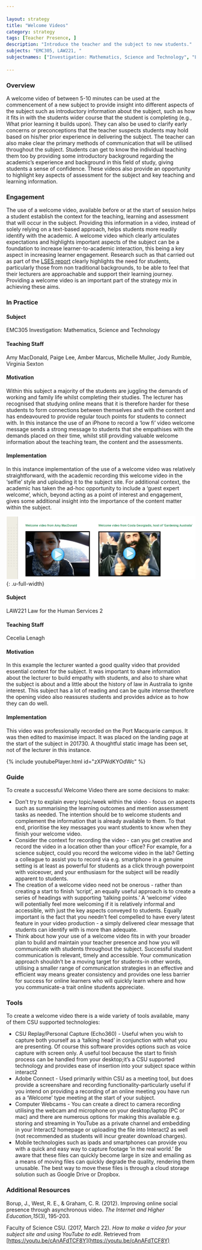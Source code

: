 ```yaml
---

layout: strategy
title: "Welcome Videos"
category: strategy
tags: [Teacher Presence, ]
description: "Introduce the teacher and the subject to new students."
subjects: "EMC305, LAW221, "
subjectnames: ["Investigation: Mathematics, Science and Technology", "Law for the Human Services 2", ]

---
```


### Overview

A welcome video of between 5-10 minutes can be used at the commencement of a new subject to provide insight into different aspects of the subject such as introductory information about the subject, such as how it fits in with the students wider course that the student is completing (e.g., What prior learning it builds upon). They can also be used to clarify early concerns or preconceptions that the teacher suspects students may hold based on his/her prior experience in delivering the subject. The teacher can also make clear the primary methods of communication that will be utilised throughout the subject. Students can get to know the individual teaching them too by providing some introductory background regarding the academic’s experience and background in this field of study, giving students a sense of confidence. These videos also provide an opportunity to highlight key aspects of assessment for the subject and key teaching and learning information.

### Engagement

The use of a welcome video, available before or at the start of session helps a student establish the context for the teaching, learning and assessment that will occur in the subject. Providing this information in a video, instead of solely relying on a text-based approach, helps students more readily identify with the academic. A welcome video which clearly articulates expectations and highlights important aspects of the subject can be a foundation to increase learner-to-academic interaction, this being a key aspect in increasing learner engagement. Research such as that carried out as part of the [LSES report](https://www.google.com.au/url?sa=t&rct=j&q=&esrc=s&source=web&cd=1&cad=rja&uact=8&ved=0ahUKEwifu5LL8vHNAhUEKJQKHdytAGYQFggdMAA&url=http%3A%2F%2Fwww.lowses.edu.au%2Fassets%2FALTC%2520LSES%2520Final%2520Report%25202012.pdf&usg=AFQjCNHXFHEZfr3ZJFvXP3FMhYkoJLOWbQ&sig2=PuMuohIhHQ2oXL3ZcdoeKg&bvm=bv.127178174,d.dGo) clearly highlights the need for students, particularly those from non traditional backgrounds, to be able to feel that their lecturers are approachable and support their learning journey. Providing a welcome video is an important part of the strategy mix in achieving these aims.

### In Practice
<div class="u-release practice" >

<div class="practice-item">
<div class="practice-content" markdown="1">

#### Subject

EMC305 Investigation: Mathematics, Science and Technology

#### Teaching Staff

Amy MacDonald, Paige Lee, Amber Marcus, Michelle Muller, Jody Rumble, Virginia Sexton

#### Motivation

Within this subject a majority of the students are juggling the demands of working and family life whilst completing their studies. The lecturer has recognised that studying online means that it is therefore harder for these students to form connections between themselves and with the content and has endeavoured to provide  regular touch points for students to connect with. In this instance the use of an iPhone to record a ‘low fi’ video welcome message sends a strong message to students that she empathises with the demands placed on their time, whilst still providing valuable welcome information about the teaching team, the content and the assessments.

#### Implementation

In this instance implementation of the use of a welcome video was relatively straightforward, with the academic recording this welcome video in the ‘selfie’ style and uploading it to the subject site. For additional context, the academic has taken the ad-hoc opportunity to include a ‘guest expert welcome’, which, beyond acting as a point of interest and engagement, gives some additional insight into the importance of the content matter within the subject.

![Screenshot from subject site](../images/practices/Welcome-Videos-1.png){: .u-full-width}

</div>
</div>

<div class="practice-item">
<div class="practice-content" markdown="1">

#### Subject

LAW221 Law for the Human Services 2

#### Teaching Staff

Cecelia Lenagh

#### Motivation

In this example the lecturer wanted a good quality video that provided essential context for the subject. It was important to share information about the lecturer to build empathy with students, and also to share what the subject is about and a little about the history of law in Australia to ignite interest. This subject has a lot of reading and can be quite intense therefore the opening video also reassures students and provides advice as to how they can do well.

#### Implementation

This video was professionally recorded on the Port Macquarie campus. It was then edited to maximise impact. It was placed on the landing page at the start of the subject in 201730. A thoughtful static image has been set, not of the lecturer in this instance.

{% include youtubePlayer.html id="zXPWdKYOdWc" %}

</div>
</div>
</div>

### Guide

To create a successful Welcome Video there are some decisions to make:

* Don’t try to explain every topic/week within the video  -   focus on aspects such as summarising the learning outcomes and mention assessment tasks as needed. The intention should be to welcome students and complement the information that is already available to them. To that end, prioritise the key messages you want students to know when they finish your welcome video.
* Consider the context for recording the video - can you get creative and record the video in a location other than your office? For example, for a science subject, could you record the welcome video in the lab? Getting a colleague to assist you to record via e.g. smartphone in a genuine setting is at least as powerful for students as a click through powerpoint with voiceover, and your enthusiasm for the subject will be readily apparent to students.
* The creation of a welcome video need not be onerous  -  rather than creating a start to finish ‘script’, an equally useful approach is to create a series of headings with supporting ‘talking points.’ A ‘welcome’ video will potentially feel more welcoming if it is relatively informal and accessible, with just the key aspects conveyed to students. Equally important is the fact that you needn’t feel compelled to have every latest feature in your video production - a simply delivered clear message that students can identify with is more than adequate.
* Think about how your use of a welcome video fits in with your broader plan to build and maintain your teacher presence and how you will communicate with students throughout the subject. Successful student communication is relevant, timely and accessible. Your communication approach shouldn’t be a moving target for students-in other words, utilising a smaller range of communication strategies in an effective and efficient way means greater consistency and provides one less barrier for success for online learners who will quickly learn where and how you communicate-a trait online students appreciate.

### Tools

To create a welcome video there is a wide variety of tools available, many of them CSU supported technologies:

* CSU Replay/Personal Capture (Echo360) - Useful when you wish to capture both yourself as a ‘talking head’ in conjunction with what you are presenting. Of course this software provides options such as voice capture with screen only. A useful tool because the start to finish process can be handled from your desktop;it’s a CSU supported technology and provides ease of insertion into your subject space within interact2
* Adobe Connect - Used primarily within CSU as a meeting tool, but does provide a screenshare and recording functionality-particularly useful if you intend on providing a recording of an online meeting you have run as a ‘Welcome’ type meeting at the start of your subject.
* Computer Webcams - You can create a direct to camera recording utilising the webcam and microphone on your desktop/laptop (PC or mac) and there are numerous options for making this available e.g. storing and streaming in YouTube as a private channel and embedding in your Interact2 homepage or uploading the file into Interact2 as well (not recommended as students will incur greater download charges).
* Mobile technologies such as ipads and smartphones can provide you with a quick and easy way to capture footage ‘in the real world.’ Be aware that these files can quickly become large in size and emailing as a means of moving files can quickly degrade the quality, rendering them unusable. The best way to move these files is through a cloud storage solution such as Google Drive or Dropbox.

### Additional Resources

<div class="apa-ref" markdown="1">

Borup, J., West, R. E., & Graham, C. R. (2012). Improving online social presence through asynchronous video. *The Internet and Higher Education*,*15*(3), 195-203.

Faculty of Science CSU. (2017, March 22). _How to make a video for your subject site and using YouTube to edit_. Retrieved from [https://youtu.be/cAnAFdTCF8Y](https://youtu.be/cAnAFdTCF8Y)

</div>

